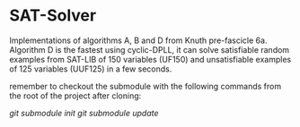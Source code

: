 SAT-Solver
==========

Implementations of algorithms A, B and D from Knuth pre-fascicle 6a. Algorithm D is the fastest using cyclic-DPLL, it can solve satisfiable random examples from SAT-LIB of 150 variables (UF150) and unsatisfiable examples of 125 variables (UUF125) in a few seconds.

remember to checkout the submodule with the following commands from the root of the project after cloning:

*git submodule init*
*git submodule update*
